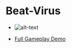# Beat-Virus
* ![alt-text](https://github.com/dylanmpeck/Beat-Virus/blob/master/ReadmeImages/BVGif.gif)

* [Full Gameplay Demo](https://www.youtube.com/watch?v=9JyZwx7B5Ws)

